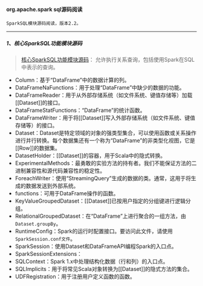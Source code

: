 
#### org.apache.spark sql源码阅读
    SparkSQL模块源码阅读，版本2.2。

-----
##### 1、核心SparkSQL功能模块源码
> [核心SparkSQL功能模块源码](src/main/scala/org/apache/spark)： 允许执行关系查询，包括使用Spark在SQL中表示的查询。
* Column：基于“DataFrame”中的数据计算的列。
* DataFrameNaFunctions：用于处理“DataFrame”中缺少的数据的功能。
* DataFrameReader：用于从外部存储系统（如文件系统、键值存储等）加载[[Dataset]]的接口。
* DataFrameStatFunctions：“DataFrame”的统计函数。
* DataFrameWriter：用于将[[Dataset]]写入外部存储系统（如文件系统、键值存储等）的接口。
* Dataset：Dataset是特定领域的对象的强类型集合，可以使用函数或关系操作进行并行转换。每个数据集还有一个称为“DataFrame”的非类型化视图，它是[[Row]]的数据集。
* DatasetHolder：[[Dataset]]的容器，用于Scala中的隐式转换。
* ExperimentalMethods：最勇敢的实验方法的持有者。我们不能保证方法的二进制兼容性和源代码兼容性的稳定性。
* ForeachWriter：使用“StreamingQuery”生成的数据的类。通常，这用于将生成的数据发送到外部系统。
* functions：可用于DataFrame操作的函数。
* KeyValueGroupedDataset：[[Dataset]]已按用户指定的分组键进行逻辑分组。
* RelationalGroupedDataset：在“DataFrame”上进行聚合的一组方法，由`Dataset.groupBy`。
* RuntimeConfig：Spark的运行时配置接口。要访问此文件，请使用`SparkSession.conf文件`。
* SparkSession：使用Dataset和DataFrameAPI编程Spark的入口点。
* SparkSessionExtensions：
* SQLContext：Spark 1.x中处理结构化数据（行和列）的入口点。
* SQLImplicits：用于将常见Scala对象转换为[[Dataset]]的隐式方法的集合。
* UDFRegistration：用于注册用户定义函数的函数。

